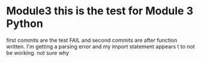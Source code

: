 # Module3 this is the test for Module 3 Python 
first commits are the test FAIL and second commits are after function written.  I'm getting a parsing error and my import statement appears t
to not be working.  not sure why
